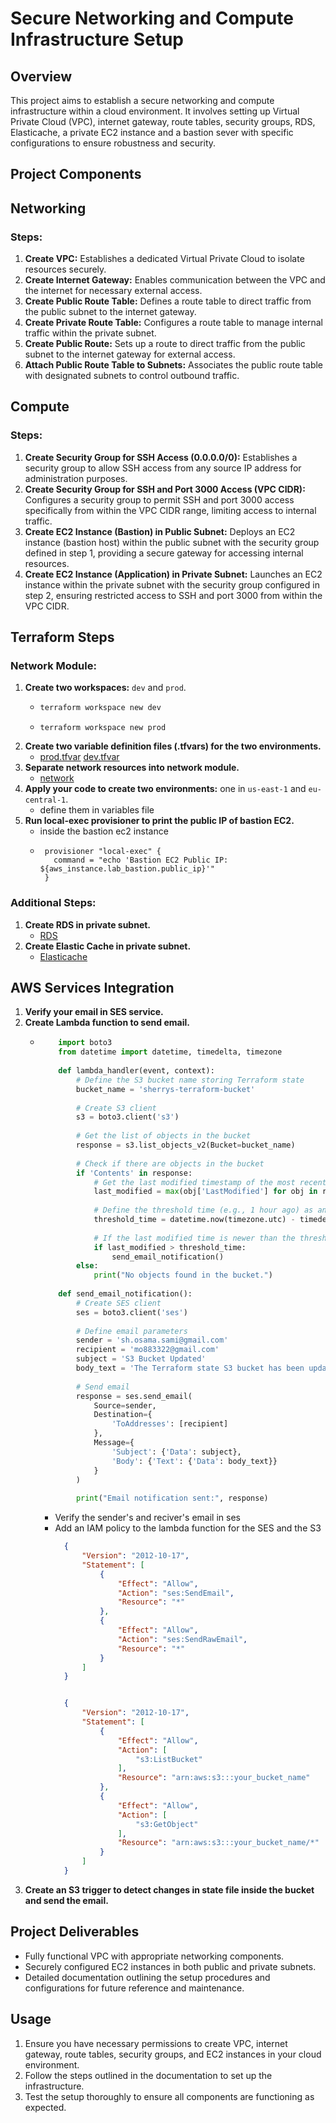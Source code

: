 # Secure Networking and Compute Infrastructure Setup

## Overview
This project aims to establish a secure networking and compute infrastructure within a cloud environment. It involves setting up Virtual Private Cloud (VPC), internet gateway, route tables, security groups, RDS, Elasticache, a private EC2 instance and a bastion sever with specific configurations to ensure robustness and security.

## Project Components
## Networking

### Steps:

1. **Create VPC:** Establishes a dedicated Virtual Private Cloud to isolate resources securely.
2. **Create Internet Gateway:** Enables communication between the VPC and the internet for necessary external access.
3. **Create Public Route Table:** Defines a route table to direct traffic from the public subnet to the internet gateway.
4. **Create Private Route Table:** Configures a route table to manage internal traffic within the private subnet.
5. **Create Public Route:** Sets up a route to direct traffic from the public subnet to the internet gateway for external access.
6. **Attach Public Route Table to Subnets:** Associates the public route table with designated subnets to control outbound traffic.

## Compute

### Steps:

1. **Create Security Group for SSH Access (0.0.0.0/0):** Establishes a security group to allow SSH access from any source IP address for administration purposes.
2. **Create Security Group for SSH and Port 3000 Access (VPC CIDR):** Configures a security group to permit SSH and port 3000 access specifically from within the VPC CIDR range, limiting access to internal traffic.
3. **Create EC2 Instance (Bastion) in Public Subnet:** Deploys an EC2 instance (bastion host) within the public subnet with the security group defined in step 1, providing a secure gateway for accessing internal resources.
4. **Create EC2 Instance (Application) in Private Subnet:** Launches an EC2 instance within the private subnet with the security group configured in step 2, ensuring restricted access to SSH and port 3000 from within the VPC CIDR.

## Terraform Steps

### Network Module:

1. **Create two workspaces:** `dev` and `prod`.
   - ```bash
     terraform workspace new dev
     ```
   - ```
     terraform workspace new prod
     ```
3. **Create two variable definition files (.tfvars) for the two environments.**
   - [prod.tfvar](lab2/prod.tfvars) [dev.tfvar](lab2/dev.tfvars)
5. **Separate network resources into network module.**
   - [network](lab2/modules/network)
7. **Apply your code to create two environments:** one in `us-east-1` and `eu-central-1`.
   - define them in variables file 
9. **Run local-exec provisioner to print the public IP of bastion EC2.**
   - inside the bastion ec2 instance
   - ```hcl
      provisioner "local-exec" {
        command = "echo 'Bastion EC2 Public IP: ${aws_instance.lab_bastion.public_ip}'"
      }
     ```

### Additional Steps:

1. **Create RDS in private subnet.**
   - [RDS](lab2/rds.tf)
3. **Create Elastic Cache in private subnet.**
   - [Elasticache](lab2/elasticache.tf)
     
## AWS Services Integration

1. **Verify your email in SES service.**
3. **Create Lambda function to send email.**
   - ```python
         import boto3
         from datetime import datetime, timedelta, timezone
         
         def lambda_handler(event, context):
             # Define the S3 bucket name storing Terraform state
             bucket_name = 'sherrys-terraform-bucket'
         
             # Create S3 client
             s3 = boto3.client('s3')
         
             # Get the list of objects in the bucket
             response = s3.list_objects_v2(Bucket=bucket_name)
         
             # Check if there are objects in the bucket
             if 'Contents' in response:
                 # Get the last modified timestamp of the most recent object
                 last_modified = max(obj['LastModified'] for obj in response['Contents'])
         
                 # Define the threshold time (e.g., 1 hour ago) as an offset-aware datetime object
                 threshold_time = datetime.now(timezone.utc) - timedelta(hours=1)
         
                 # If the last modified time is newer than the threshold time, send email
                 if last_modified > threshold_time:
                     send_email_notification()
             else:
                 print("No objects found in the bucket.")
         
         def send_email_notification():
             # Create SES client
             ses = boto3.client('ses')
         
             # Define email parameters
             sender = 'sh.osama.sami@gmail.com'
             recipient = 'mo883322@gmail.com'
             subject = 'S3 Bucket Updated'
             body_text = 'The Terraform state S3 bucket has been updated.'
         
             # Send email
             response = ses.send_email(
                 Source=sender,
                 Destination={
                     'ToAddresses': [recipient]
                 },
                 Message={
                     'Subject': {'Data': subject},
                     'Body': {'Text': {'Data': body_text}}
                 }
             )
         
             print("Email notification sent:", response)

     ```
     - Verify the sender's and reciver's email in ses
     - Add an IAM policy to the lambda function for the SES and the S3
       ```json
         {
             "Version": "2012-10-17",
             "Statement": [
                 {
                     "Effect": "Allow",
                     "Action": "ses:SendEmail",
                     "Resource": "*"
                 },
                 {
                     "Effect": "Allow",
                     "Action": "ses:SendRawEmail",
                     "Resource": "*"
                 }
             ]
         }

       ```
       ```json

         {
             "Version": "2012-10-17",
             "Statement": [
                 {
                     "Effect": "Allow",
                     "Action": [
                         "s3:ListBucket"
                     ],
                     "Resource": "arn:aws:s3:::your_bucket_name"
                 },
                 {
                     "Effect": "Allow",
                     "Action": [
                         "s3:GetObject"
                     ],
                     "Resource": "arn:aws:s3:::your_bucket_name/*"
                 }
             ]
         }

       ```
5. **Create an S3 trigger to detect changes in state file inside the bucket and send the email.**

   
## Project Deliverables
- Fully functional VPC with appropriate networking components.
- Securely configured EC2 instances in both public and private subnets.
- Detailed documentation outlining the setup procedures and configurations for future reference and maintenance.

## Usage
1. Ensure you have necessary permissions to create VPC, internet gateway, route tables, security groups, and EC2 instances in your cloud environment.
2. Follow the steps outlined in the documentation to set up the infrastructure.
3. Test the setup thoroughly to ensure all components are functioning as expected.

